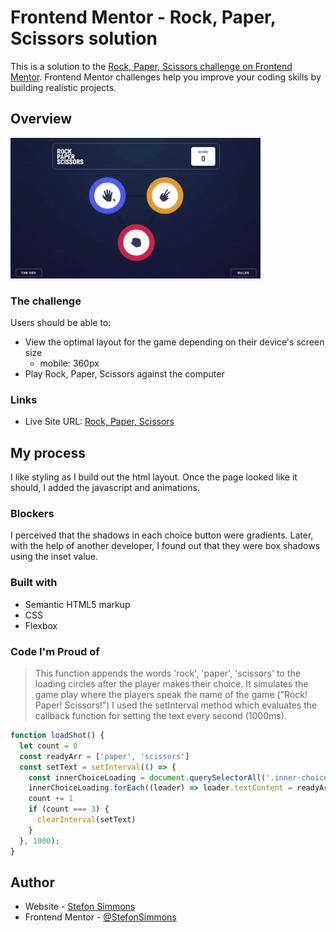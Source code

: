 # Frontend Mentor - Rock, Paper, Scissors solution

This is a solution to the [Rock, Paper, Scissors challenge on Frontend Mentor](https://www.frontendmentor.io/challenges/rock-paper-scissors-game-pTgwgvgH). Frontend Mentor challenges help you improve your coding skills by building realistic projects. 

## Overview

<img src="./images/rock-paper-scissors.gif" width="400px" alt="rock paper scissors gif"/>

### The challenge

Users should be able to:

- View the optimal layout for the game depending on their device's screen size 
  - mobile: 360px
- Play Rock, Paper, Scissors against the computer

### Links

- Live Site URL: [Rock, Paper, Scissors](https://rock-paper-scissors-one-psi.vercel.app/)

## My process

I like styling as I build out the html layout. Once the page looked like it should, I added the javascript and animations.

### Blockers

I perceived that the shadows in each choice button were gradients. Later, with the help of another developer, I found out that they were box shadows using the inset value. 

### Built with

- Semantic HTML5 markup
- CSS
- Flexbox

### Code I'm Proud of

> This function appends the words 'rock', 'paper', 'scissors' to the loading circles after the player makes their choice. 
> It simulates the game play where the players speak the name of the game ("Rock! Paper! Scissors!")
> I used the setInterval method which evaluates the callback function for setting the text every second (1000ms).

```js
function loadShot() {
  let count = 0
  const readyArr = ['paper', 'scissors']
  const setText = setInterval(() => {
    const innerChoiceLoading = document.querySelectorAll('.inner-choice-loading')
    innerChoiceLoading.forEach((loader) => loader.textContent = readyArr[count])
    count += 1
    if (count === 3) {
      clearInterval(setText)
    }
  }, 1000);
}
```

## Author

- Website - [Stefon Simmons](https://www.stefonsimmons.me)
- Frontend Mentor - [@StefonSimmons](https://www.frontendmentor.io/profile/stefonsimmons)
